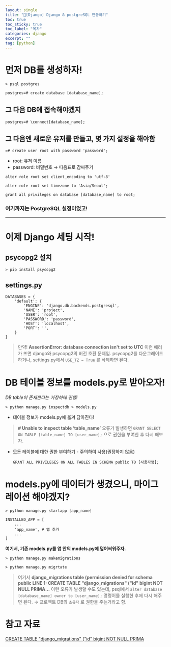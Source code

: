 ```yaml
---
layout: single
title: "📘[Django] Django & postgreSQL 연동하기"
toc: true
toc_sticky: true
toc_label: "목차"
categories: django
excerpt: ""
tag: [python]
---
```


# 먼저 DB를 생성하자!

```
> psql postgres
```

```
postgres=# create database [database_name];
```

## 그 다음 DB에 접속해야겠지

```
postgres=# \connect[database_name];
```

## 그 다음엔 새로운 유저를 만들고, 몇 가지 설정을 해야함

```
=# create user root with password 'password';
```

- root: 유저 이름
- password: 비밀번호 → 따옴표로 감싸주기

```
alter role root set client_encoding to 'utf-8'

alter role root set timezone to 'Asia/Seoul';

grant all privileges on database [database_name] to root;
```

### 여기까지는 PostgreSQL 설정이었고!

---

# 이제 Django 세팅 시작!

## psycopg2 설치

```
> pip install psycopg2
```

## settings.py

```
DATABASES = {
    'default': {
        'ENGINE': 'django.db.backends.postgresql',
        'NAME': 'project',
        'USER': 'root',
        'PASSWORD': 'password',
        'HOST': 'localhost',
        'PORT': '',
    }
}
```

> 만약! **AssertionError: database connection isn't set to UTC** 이런 에러가 뜨면 django와 psycopg2의 버전 호환 문제임. psycopg2를 다운그레이드 하거나, settings.py에서 `USE_TZ = True` 를 삭제하면 된다.
> 

# DB 테이블 정보를 models.py로 받아오자!

*DB table이 존재한다는 가정하에 진행!*

```
> python manage.py inspectdb > models.py
```

- 테이블 정보가 models.py에 옮겨 담아진다!

> **# Unable to inspect table ‘table_name’** 오류가 발생하면 `GRANT SELECT ON TABLE [table_name] TO [user_name];` 으로 권한을 부여한 후 다시 해보자.
> 
- 모든 테이블에 대한 권한 부여하기 - 주의하여 사용(권장하지 않음)
    
    ```
    GRANT ALL PRIVILEGES ON ALL TABLES IN SCHEMA public TO [사용자명];
    ```
    

# models.py에 데이터가 생겼으니, 마이그레이션 해야겠지?

```
> python manage.py startapp [app_name]
```

```
INSTALLED_APP = [
	...
	'app_name', # 앱 추가
	...
]
```

**여기서, 기존 models.py를 앱 안의 models.py에 덮어씌워주자.**

```
> python manage.py makemigrations
```

```
> python manage.py migrtate
```

> 여기서 **django_migrations table (permission denied for schema public
LINE 1: CREATE TABLE "django_migrations" ("id" bigint NOT NULL PRIMA...**
이런 오류가 발생할 수도 있는데, psql에서 `alter database [database_name] owner to [user_name];` 명령어를 실행한 후에 다시 해주면 된다. → 프로젝트 DB의 `소유자` 로 권한을 주는거라고 함.
> 

# 참고 자료

[CREATE TABLE "django_migrations" ("id" bigint NOT NULL PRIMA](https://stackoverflow.com/questions/74217259/create-table-django-migrations-id-bigint-not-null-prima)
